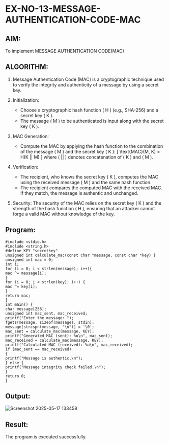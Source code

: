 # EX-NO-13-MESSAGE-AUTHENTICATION-CODE-MAC

## AIM:
To implement MESSAGE AUTHENTICATION CODE(MAC)

## ALGORITHM:

1. Message Authentication Code (MAC) is a cryptographic technique used to verify the integrity and authenticity of a message by using a secret key.

2. Initialization:
   - Choose a cryptographic hash function \( H \) (e.g., SHA-256) and a secret key \( K \).
   - The message \( M \) to be authenticated is input along with the secret key \( K \).

3. MAC Generation:
   - Compute the MAC by applying the hash function to the combination of the message \( M \) and the secret key \( K \): 
     \[
     \text{MAC}(M, K) = H(K || M)
     \]
     where \( || \) denotes concatenation of \( K \) and \( M \).

4. Verification:
   - The recipient, who knows the secret key \( K \), computes the MAC using the received message \( M \) and the same hash function.
   - The recipient compares the computed MAC with the received MAC. If they match, the message is authentic and unchanged.

5. Security: The security of the MAC relies on the secret key \( K \) and the strength of the hash function \( H \), ensuring that an attacker cannot forge a valid MAC without knowledge of the key.

## Program:
```
#include <stdio.h>
#include <string.h>
#define KEY "secretkey"
unsigned int calculate_mac(const char *message, const char *key) {
unsigned int mac = 0;
int i;
for (i = 0; i < strlen(message); i++){
mac ^= message[i];
}
for (i = 0; i < strlen(key); i++) {
mac ^= key[i];
}
return mac;
}
int main() {
char message[256];
unsigned int mac_sent, mac_received;
printf("Enter the message: ");
fgets(message, sizeof(message), stdin);
message[strcspn(message, "\n")] = '\0';
mac_sent = calculate_mac(message, KEY);
printf("Generated MAC (sent): %u\n", mac_sent);
mac_received = calculate_mac(message, KEY);
printf("Calculated MAC (received): %u\n", mac_received);
if (mac_sent == mac_received)
{
printf("Message is authentic.\n");
} else {
printf("Message integrity check failed.\n");
}
return 0;
}

```

## Output:
![Screenshot 2025-05-17 133458](https://github.com/user-attachments/assets/79629180-1412-478b-93a5-7754f489e1e9)


## Result:
The program is executed successfully.
